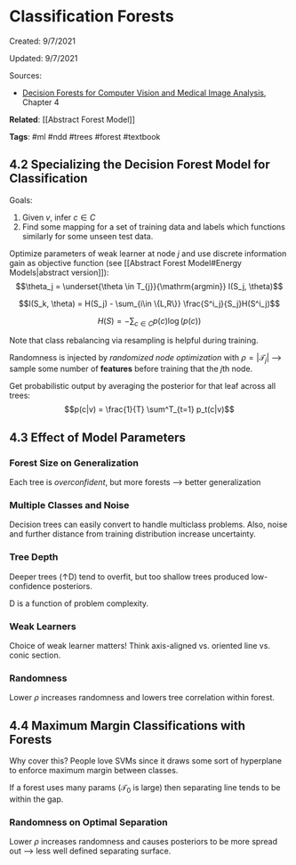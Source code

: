 # Classification Forests
Created: 9/7/2021

Updated: 9/7/2021

Sources:
* [Decision Forests for Computer Vision and Medical Image Analysis](https://link.springer.com/book/10.1007/978-1-4471-4929-3), Chapter 4

**Related**: [[Abstract Forest Model]]

**Tags**: #ml #ndd #trees #forest #textbook 

## 4.2 Specializing the Decision Forest Model for Classification
Goals:
1. Given $v$, infer $c \in C$
2. Find some mapping for a set of training data and labels which functions similarly for some unseen test data. 

Optimize parameters of weak learner at node $j$ and use discrete information gain as objective function (see [[Abstract Forest Model#Energy Models|abstract version]]):
$$\theta_j = \underset{\theta \in T_{j}}{\mathrm{argmin}} I(S_j, \theta)$$

$$I(S_k, \theta) = H(S_j) - \sum_{i\in \{L,R\}} \frac{S^i_j}{S_j}H(S^i_j)$$

$$H(S) = - \sum_{c \in C} p(c)\log(p(c))$$

Note that class rebalancing via resampling is helpful during training.

Randomness is injected by *randomized node optimization* with $\rho = |\mathcal{T}_j|$ --> sample some number of **features** before training that the $j$th node.

Get probabilistic output by averaging the posterior for that leaf across all trees:
$$p(c|v) = \frac{1}{T} \sum^T_{t=1} p_t(c|v)$$

## 4.3 Effect of Model Parameters
### Forest Size on Generalization
Each tree is *overconfident*, but more forests --> better generalization

### Multiple Classes and Noise
Decision trees can easily convert to handle multiclass problems. Also, noise and further distance from training distribution increase uncertainty.

### Tree Depth
Deeper trees ($\uparrow$D) tend to overfit, but too shallow trees produced low-confidence posteriors. 

D is a function of problem complexity.

### Weak Learners
Choice of weak learner matters! Think axis-aligned vs. oriented line vs. conic section.

### Randomness
Lower $\rho$ increases randomness and lowers tree correlation within forest.

## 4.4 Maximum Margin Classifications with Forests
Why cover this? People love SVMs since it draws some sort of hyperplane to enforce maximum margin between classes.

If a forest uses many params ($\mathcal{T_0}$ is large) then separating line tends to be within the gap.

### Randomness on Optimal Separation
Lower $\rho$ increases randomness and causes posteriors to be more spread out --> less well defined separating surface.


